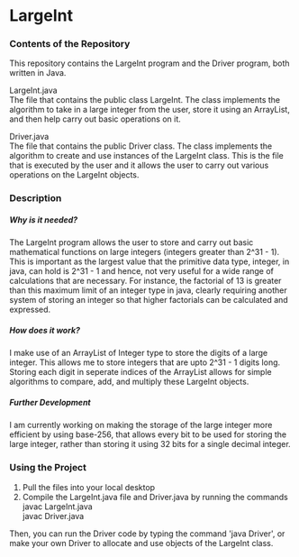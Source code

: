 # LargeInt

<h3> Contents of the Repository </h3>

This repository contains the LargeInt program and the Driver program, both written in Java.

LargeInt.java\
The file that contains the public class LargeInt. The class implements the algorithm to take in a large integer from the user, store it using an ArrayList<Integer>, 
and then help carry out basic operations on it.

Driver.java\
The file that contains the public Driver class. The class implements the algorithm to create and use instances of the LargeInt class. This is the file that is executed by the user
and it allows the user to carry out various operations on the LargeInt objects.

<h3> Description </h3>

<h5> Why is it needed? </h5>

The LargeInt program allows the user to store and carry out basic mathematical functions on large integers (integers greater than 2^31 - 1). 
This is important as the largest value that the primitive data type, integer, in java, can hold is 2^31 - 1 and hence, not very useful for a wide range of calculations 
that are necessary. For instance, the factorial of 13 is greater than this maximum limit of an integer type in java, 
clearly requiring another system of storing an integer so that higher factorials can be calculated and expressed.

<h5> How does it work? </h5>

I make use of an ArrayList of Integer type to store the digits of a large integer. This allows me to store integers that are upto 2^31 - 1 digits long. Storing each digit in 
seperate indices of the ArrayList allows for simple algorithms to compare, add, and multiply these LargeInt objects. 

<h5> Further Development </h5>

I am currently working on making the storage of the large integer more efficient by using base-256, that allows every bit to be used for storing the large integer, rather than 
storing it using 32 bits for a single decimal integer.

<h3> Using the Project </h3>

1. Pull the files into your local desktop
2. Compile the LargeInt.java file and Driver.java by running the commands\
javac LargeInt.java\
javac Driver.java

Then, you can run the Driver code by typing the command 'java Driver', or make your own Driver to allocate and use objects of the LargeInt class.

